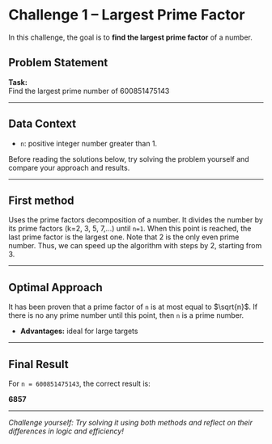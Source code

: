 # Challenge 1 – Largest Prime Factor

In this challenge, the goal is to **find the largest prime factor** of a number.

## Problem Statement

**Task:**  
Find the largest prime number of $600851475143$

---

## Data Context

- `n`: positive integer number greater than 1.

Before reading the solutions below, try solving the problem yourself and compare your approach and results.

---

## First method

Uses the prime factors decomposition of a number. It divides the number by its prime factors (k=2, 3, 5, 7,...) until `n=1`. When this point is reached, the last prime factor is the largest one. Note that 2 is the only even prime number. Thus, we can speed up the algorithm with steps by 2, starting from 3.

---

## Optimal Approach

It has been proven that a prime factor of `n` is at most equal to $\sqrt{n}$. If there is no any prime number until this point, then `n` is a prime number.

- **Advantages:** ideal for large targets

---

## Final Result

For `n = 600851475143`, the correct result is:

**6857**

---

*Challenge yourself: Try solving it using both methods and reflect on their differences in logic and efficiency!*